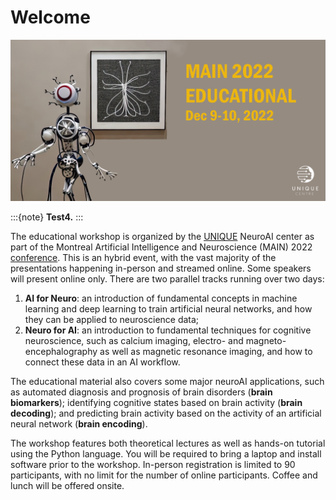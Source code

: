 # Welcome

![](./banner.jpeg)

:::{note}
**Test4.**
:::

The educational workshop is organized by the [UNIQUE](https://www.unique.quebec/) NeuroAI center as part of the Montreal Artificial Intelligence and Neuroscience (MAIN) 2022 [conference](https://www.main2022.org/). This is an hybrid event, with the vast majority of the presentations happening in-person and streamed online. Some speakers will present online only. There are two parallel tracks running over two days:
1. **AI for Neuro**: an introduction of fundamental concepts in machine learning and deep learning to train artificial neural networks, and how they can be applied to neuroscience data;
2. **Neuro for AI**: an introduction to fundamental techniques for cognitive neuroscience, such as calcium imaging, electro- and magneto-encephalography as well as magnetic resonance imaging, and how to connect these data in an AI workflow.

The educational material also covers some major neuroAI applications, such as automated diagnosis and prognosis of brain disorders (**brain biomarkers**); identifying cognitive states based on brain activity (**brain decoding**); and predicting brain activity based on the activity of an artificial neural network (**brain encoding**).

The workshop features both theoretical lectures as well as hands-on tutorial using the Python language. You will be required to bring a laptop and install software prior to the workshop. In-person registration is limited to 90 participants, with no limit for the number of online participants. Coffee and lunch will be offered onsite. 
